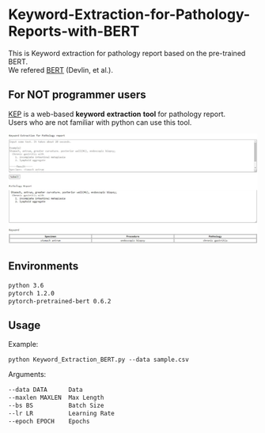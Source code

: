 # Keyword-Extraction-for-Pathology-Reports-with-BERT
This is Keyword extraction for pathology report based on the pre-trained BERT.  
We refered [BERT] (Devlin, et al.).

## For NOT programmer users 
[KEP] is a web-based **keyword** **extraction** **tool** for pathology report.  
Users who are not familiar with python can use this tool.  
  
![screensh](./img/website.jpg)


## Environments

	python 3.6  
	pytorch 1.2.0  
	pytorch-pretrained-bert 0.6.2  

## Usage

Example:  

	python Keyword_Extraction_BERT.py --data sample.csv

Arguments:  

	--data DATA      Data  
	--maxlen MAXLEN  Max Length  
	--bs BS          Batch Size  
	--lr LR          Learning Rate  
	--epoch EPOCH    Epochs  
  
	
	
[KEP]: http://cdal.korea.ac.kr/KEP/kep.php
[BERT]: https://github.com/google-research/bert